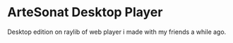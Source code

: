 # ArteSonat Desktop Player

Desktop edition on raylib of web player i made with my friends a while ago.
